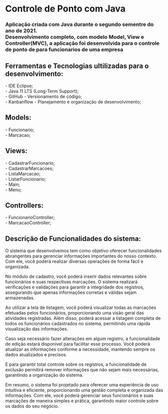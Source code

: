 # Controle de Ponto com Java

<h3>Aplicação criada com Java durante o segundo sementre do ano de 2021.<br>
Desenvolvimento completo, com modelo Model, View e Controller(MVC), a aplicação foi desenvolvida para o controle de ponto de para funcionarios de uma empresa</h3>

<h2>Ferramentas e Tecnologias ultilizadas para o desenvolvimento:</h2>
- IDE Eclipse;<br>
- Java 11 LTS (Long-Term Support);<br>
- GitHub - Versionamento de código;<br>
- Kanbanflow - Planejamento e organização de desenvolvimento;<br>

<h2>Models:</h2>
- Funcionario;<br>
- Marcacao;<br>

<h2>Views:</h2>
- CadastrarFuncionario;<br>
- CadastrarMarcacoes;<br>
- ListaMarcacao;<br>
- ListarFuncionario;<br>
- Main;<br>
- Menu;<br>

<h2>Controllers: </h2>
- FuncionarioController;<br>
- MarcacaoController;<br>

<h2>Descrição de Funcionalidades do sistema:</h2>
O sistema que desenvolvemos tem como objetivo oferecer funcionalidades abrangentes para gerenciar informações importantes do nosso contexto. Com ele, você poderá realizar diversas operações de forma fácil e organizada.<br>

No módulo de cadastro, você poderá inserir dados relevantes sobre funcionários e suas respectivas marcações. O sistema realizará verificações e validações para garantir a integridade dos registros, assegurando que apenas informações corretas e válidas sejam armazenadas.<br>

Ao utilizar a tela de listagem, você poderá visualizar todas as marcações efetuadas pelos funcionários, proporcionando uma visão geral das atividades registradas. Além disso, poderá acessar a listagem completa de todos os funcionários cadastrados no sistema, permitindo uma rápida visualização das informações.<br>

Caso seja necessário fazer alterações em algum registro, a funcionalidade de edição estará disponível para facilitar esse processo. Você poderá atualizar as informações conforme a necessidade, mantendo sempre os dados atualizados e precisos.<br>

E para garantir total controle sobre os registros, a funcionalidade de exclusão permitirá remover informações que não sejam mais necessárias, garantindo a organização do sistema.<br>

Em resumo, o sistema foi projetado para oferecer uma experiência de uso intuitiva e eficiente, proporcionando uma gestão completa e organizada das informações. Com ele, você poderá gerenciar seus funcionários e suas marcações de maneira simples e prática, garantindo maior controle sobre os dados do seu negócio.<br>
